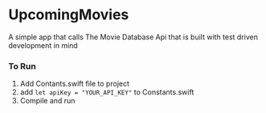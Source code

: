 # UpcomingMovies
A simple app that calls The Movie Database Api that is built with test driven development in mind

### To Run

1. Add Contants.swift file to project
2. add `let apiKey = "YOUR_API_KEY"` to Constants.swift
3. Compile and run
